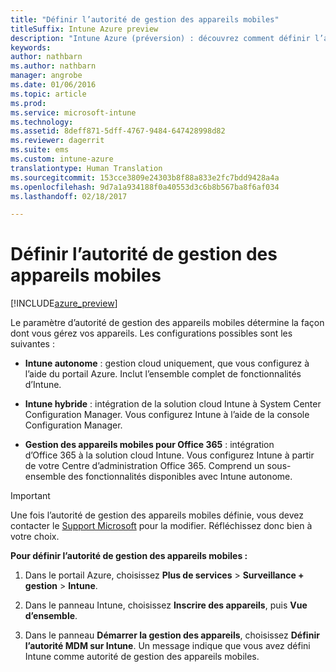 ```yaml
---
title: "Définir l’autorité de gestion des appareils mobiles"
titleSuffix: Intune Azure preview
description: "Intune Azure (préversion) : découvrez comment définir l’autorité de gestion des appareils mobiles dans Intune. "
keywords: 
author: nathbarn
ms.author: nathbarn
manager: angrobe
ms.date: 01/06/2016
ms.topic: article
ms.prod: 
ms.service: microsoft-intune
ms.technology: 
ms.assetid: 8deff871-5dff-4767-9484-647428998d82
ms.reviewer: dagerrit
ms.suite: ems
ms.custom: intune-azure
translationtype: Human Translation
ms.sourcegitcommit: 153cce3809e24303b8f88a833e2fc7bdd9428a4a
ms.openlocfilehash: 9d7a1a934188f0a40553d3c6b8b567ba8f6af034
ms.lasthandoff: 02/18/2017

---
```


# <a name="set-the-mobile-device-management-authority"></a>Définir l’autorité de gestion des appareils mobiles 

[!INCLUDE[azure_preview](../includes/azure_preview.md)]

Le paramètre d’autorité de gestion des appareils mobiles détermine la façon dont vous gérez vos appareils. Les configurations possibles sont les suivantes :

- **Intune autonome** : gestion cloud uniquement, que vous configurez à l’aide du portail Azure. Inclut l’ensemble complet de fonctionnalités d’Intune.

- **Intune hybride** : intégration de la solution cloud Intune à System Center Configuration Manager. Vous configurez Intune à l’aide de la console Configuration Manager.

- **Gestion des appareils mobiles pour Office 365** : intégration d’Office 365 à la solution cloud Intune. Vous configurez Intune à partir de votre Centre d’administration Office 365. Comprend un sous-ensemble des fonctionnalités disponibles avec Intune autonome.

>[!IMPORTANT]
>Une fois l’autorité de gestion des appareils mobiles définie, vous devez contacter le [Support Microsoft](https://docs.microsoft.com/intune/troubleshoot/how-to-get-support-for-microsoft-intune) pour la modifier. Réfléchissez donc bien à votre choix.

**Pour définir l’autorité de gestion des appareils mobiles :**

1. Dans le portail Azure, choisissez **Plus de services** > **Surveillance + gestion** > **Intune**.

2. Dans le panneau Intune, choisissez **Inscrire des appareils**, puis **Vue d’ensemble**.

3. Dans le panneau **Démarrer la gestion des appareils**, choisissez **Définir l’autorité MDM sur Intune**. Un message indique que vous avez défini Intune comme autorité de gestion des appareils mobiles.

